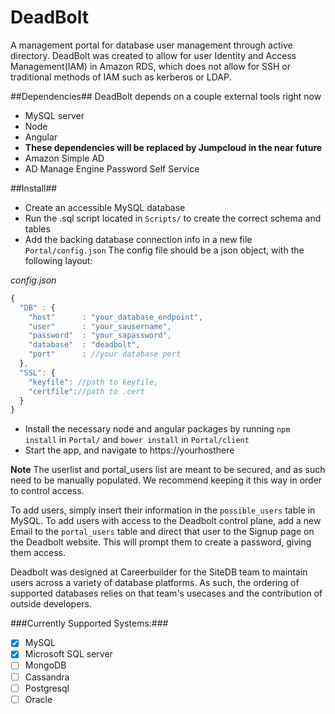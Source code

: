 # DeadBolt
A management portal for database user management through active directory.
DeadBolt was created to allow for user Identity and Access Management(IAM) in Amazon RDS, which does not allow for SSH or traditional methods of IAM such as kerberos or LDAP.

##Dependencies##
DeadBolt depends on a couple external tools right now

* MySQL server
* Node
* Angular
* __These dependencies will be replaced by Jumpcloud in the near future__
* Amazon Simple AD
* AD Manage Engine Password Self Service

##Install##

* Create an accessible MySQL database
* Run the .sql script located in `Scripts/` to create the correct schema and tables
* Add the backing database connection info in a new file `Portal/config.json`
The config file should be a json object, with the following layout:

_config.json_
```javascript  
{
  "DB" : {
    "host"      : "your_database_endpoint",
    "user"      : "your_sausername",
    "password"  : "your_sapassword",
    "database"  : "deadbolt",
    "port"      : //your database port
  },
  "SSL": {
    "keyfile": //path to keyfile,
    "certfile"://path to .cert
  }
}
```
* Install the necessary node and angular packages by running `npm install` in `Portal/` and `bower install` in `Portal/client`
* Start the app, and navigate to https://yourhosthere


__Note__ The userlist and portal_users list are meant to be secured, and as such need to be manually populated. We recommend keeping it this way in order to control access.

To add users, simply insert their information in the `possible_users` table in MySQL. To add users with access to the Deadbolt control plane, add a new Email to the `portal_users` table and direct that user to the Signup page on the Deadbolt website. This will prompt them to create a password, giving them access.

Deadbolt was designed at Careerbuilder for the SiteDB team to maintain users across a variety of database platforms. As such, the ordering of supported databases relies on that team's usecases and the contribution of outside developers.

###Currently Supported Systems:###
- [x] MySQL
- [x] Microsoft SQL server
- [ ] MongoDB
- [ ] Cassandra
- [ ] Postgresql
- [ ] Oracle
